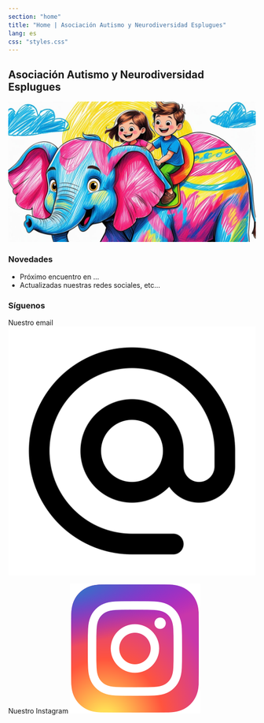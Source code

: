 ```yaml
---
section: "home"
title: "Home | Asociación Autismo y Neurodiversidad Esplugues"
lang: es
css: "styles.css"
---
```


## Asociación Autismo y Neurodiversidad Esplugues

![](images/elefante.jpg)

### Novedades

* Próximo encuentro en ...
* Actualizadas nuestras redes sociales, etc...

### Síguenos

Nuestro email [![Email](images/email.svg)](mailto:autismoneurodiesplugues@gmail.com)

Nuestro Instagram [![Instagram](images/Instagram.svg)](https://www.instagram.com/autismo_neurodiv_esplugues)


<div id="instagram-feed"></div>
<script src="https://www.instagram.com/autismo_neurodiv_esplugues/"></script>
<script>
  EmbedSocial.loadWidget({
    id: 'tu-id-de-widget',
    target: '#instagram-feed'
  });
</script>
